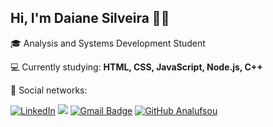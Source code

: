 ## Hi, I'm Daiane Silveira :wave::smiley:

:mortar_board: Analysis and Systems Development Student

:computer: Currently studying: **HTML, CSS, JavaScript, Node.js, C++**

:envelope_with_arrow: Social networks: <p>
<a href="https://www.linkedin.com/in/daianefragosodasilveira"><img src="https://img.shields.io/badge/LinkedIn-%230077B5.svg?&style=flat-square&logo=linkedin&logoColor=white" alt="LinkedIn"></a>
<a href="https://api.whatsapp.com/send?phone=5551982900127&text=Ol%C3%A1%20 Daiane, tudo bem? Verifiquei o seu perfil e gostaria de iniciar uma conversa.%20" alt="WhatsApp"><img src="https://img.shields.io/badge/-WhatsApp-25d366?style=flat-square&labelColor=25d366&logo=whatsapp&logoColor=white&link=https://api.whatsapp.com/send?phone=5551982900127&text=Ol%C3%A1%20Daiane!%20" /></a>
[![Gmail Badge](https://img.shields.io/badge/-daiane.pguni@gmail.com-006bed?style=flat-square&logo=Gmail&logoColor=white&link=mailto:SEU-EMAIL)](mailto:daiane.pguni@gmail.com)
[![GitHub Analufsou]( https://img.shields.io/github/followers/daianefsilveira?label=follow&style=social)](https://github.com/daianefsilveira)
</p>

 
